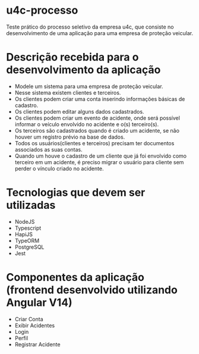 # u4c-processo
Teste prático do processo seletivo da empresa u4c, que consiste no desenvolvimento de uma aplicação para uma empresa de proteção veicular.

# Descrição recebida para o desenvolvimento da aplicação
- Modele um sistema para uma empresa de proteção veicular.
- Nesse sistema existem clientes e terceiros.
- Os clientes podem criar uma conta inserindo informações básicas de cadastro.
- Os clientes podem editar alguns dados cadastrados.
- Os clientes podem criar um evento de acidente, onde será possível informar o veículo envolvido no acidente e o(s) terceiro(s).
- Os terceiros são cadastrados quando é criado um acidente, se não houver um registro prévio na base de dados.
- Todos os usuários(clientes e terceiros) precisam ter documentos associados as suas contas.
- Quando um houve o cadastro de um cliente que já foi envolvido como terceiro em um acidente, é preciso migrar o usuário para cliente sem perder o vínculo criado no acidente.

# Tecnologias que devem ser utilizadas
- NodeJS
- Typescript
- HapiJS
- TypeORM
- PostgreSQL
- Jest


# Componentes da aplicação (frontend desenvolvido utilizando Angular V14)
- Criar Conta
- Exibir Acidentes
- Login
- Perfil
- Registrar Acidente
